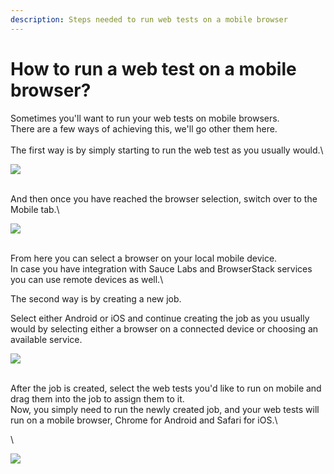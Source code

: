 ```yaml
---
description: Steps needed to run web tests on a mobile browser
---
```


# How to run a web test on a mobile browser?

Sometimes you'll want to run your web tests on mobile browsers.\
There are a few ways of achieving this, we'll go other them here.\
\
The first way is by simply starting to run the web test as you usually would.\


![](https://downloads.intercomcdn.com/i/o/398054815/696153b0f9c74d2b1e550da7/image.png)

\
And then once you have reached the browser selection, switch over to the Mobile tab.\


![](https://downloads.intercomcdn.com/i/o/398055204/74f79c4c3a5a0137594ba1be/image.png)

\
From here you can select a browser on your local mobile device.\
In case you have integration with Sauce Labs and BrowserStack services you can use remote devices as well.\


The second way is by creating a new job.

Select either Android or iOS and continue creating the job as you usually would by selecting either a browser on a connected device or choosing an available service.

![](https://downloads.intercomcdn.com/i/o/398055440/e0ee5e7407aea59b021d1425/image.png)

\
After the job is created, select the web tests you'd like to run on mobile and drag them into the job to assign them to it.\
Now, you simply need to run the newly created job, and your web tests will run on a mobile browser, Chrome for Android and Safari for iOS.\


\


![](https://downloads.intercomcdn.com/i/o/398055652/244f9de6373465ade7fb1d3a/image.png)

